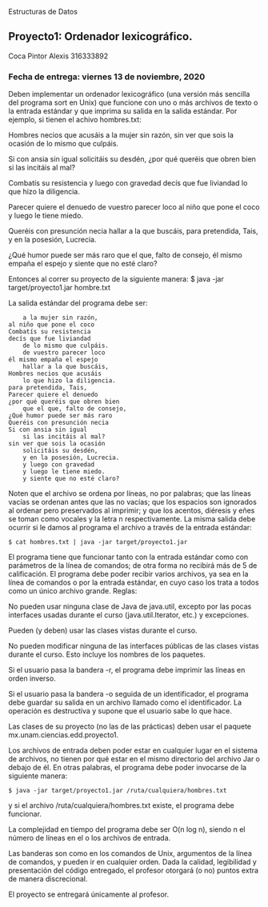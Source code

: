 Estructuras de Datos


Proyecto1: Ordenador lexicográfico.
---------------------------------------------------------------------
Coca Pintor Alexis
316333892

### Fecha de entrega: viernes 13 de noviembre, 2020

Deben implementar un ordenador lexicográfico (una versión más sencilla del
programa sort en Unix) que funcione con uno o más archivos de texto o la
entrada estándar y que imprima su salida en la salida estándar.
Por ejemplo, si tienen el achivo hombres.txt:

Hombres necios que acusáis
    a la mujer sin razón,
sin ver que sois la ocasión
    de lo mismo que culpáis.

Si con ansia sin igual
    solicitáis su desdén,
¿por qué queréis que obren bien
    si las incitáis al mal?

Combatís su resistencia
    y luego con gravedad
decís que fue liviandad
    lo que hizo la diligencia.

Parecer quiere el denuedo
    de vuestro parecer loco
al niño que pone el coco
    y luego le tiene miedo.

Queréis con presunción necia
    hallar a la que buscáis,
para pretendida, Tais,
    y en la posesión, Lucrecia.

¿Qué humor puede ser más raro
    que el que, falto de consejo,
él mismo empaña el espejo
    y siente que no esté claro?


Entonces al correr su proyecto de la siguiente manera:
    $ java -jar target/proyecto1.jar hombre.txt

La salida estándar del programa debe ser:


        a la mujer sin razón,
    al niño que pone el coco
    Combatís su resistencia
    decís que fue liviandad
        de lo mismo que culpáis.
        de vuestro parecer loco
    él mismo empaña el espejo
        hallar a la que buscáis,
    Hombres necios que acusáis
        lo que hizo la diligencia.
    para pretendida, Tais,
    Parecer quiere el denuedo
    ¿por qué queréis que obren bien
        que el que, falto de consejo,
    ¿Qué humor puede ser más raro
    Queréis con presunción necia
    Si con ansia sin igual
        si las incitáis al mal?
    sin ver que sois la ocasión
        solicitáis su desdén,
        y en la posesión, Lucrecia.
        y luego con gravedad
        y luego le tiene miedo.
        y siente que no esté claro?


Noten que el archivo se ordena por líneas, no por palabras; que las líneas
vacías se ordenan antes que las no vacías; que los espacios son ignorados al
ordenar pero preservados al imprimir; y que los acentos, diéresis y eñes se
toman como vocales y la letra n respectivamente. La misma salida debe ocurrir
si le damos al programa el archivo a través de la entrada estándar:

    $ cat hombres.txt | java -jar target/proyecto1.jar


El programa tiene que funcionar tanto con la entrada estándar como con
parámetros de la línea de comandos; de otra forma no recibirá más de 5 de
calificación.
El programa debe poder recibir varios archivos, ya sea en la línea de comandos o
por la entrada estándar, en cuyo caso los trata a todos como un único archivo
grande. Reglas:


No pueden usar ninguna clase de Java de java.util, excepto por las pocas
interfaces usadas durante el curso (java.util.Iterator, etc.) y excepciones.


Pueden (y deben) usar las clases vistas durante el curso.


No pueden modificar ninguna de las interfaces públicas de las clases vistas
durante el curso. Esto incluye los nombres de los paquetes.


Si el usuario pasa la bandera -r, el programa debe imprimir las líneas en
orden inverso.


Si el usuario pasa la bandera -o seguida de un identificador, el programa
debe guardar su salida en un archivo llamado como el identificador. La
operación es destructiva y supone que el usuario sabe lo que hace.


Las clases de su proyecto (no las de las prácticas) deben usar el
paquete mx.unam.ciencias.edd.proyecto1.


Los archivos de entrada deben poder estar en cualquier lugar en el sistema de
archivos, no tienen por qué estar en el mismo directorio del archivo Jar o
debajo de él. En otras palabras, el programa debe poder invocarse de la
siguiente manera:

    $ java -jar target/proyecto1.jar /ruta/cualquiera/hombres.txt

y si el archivo /ruta/cualquiera/hombres.txt existe, el programa debe
funcionar.


La complejidad en tiempo del programa debe ser O(n log n), siendo n el
número de líneas en el o los archivos de entrada.


Las banderas son como en los comandos de Unix, argumentos de la línea de
comandos, y pueden ir en cualquier orden. Dada la calidad, legibilidad y
presentación del código entregado, el profesor otorgará (o no) puntos extra de
manera discrecional.

El proyecto se entregará únicamente al profesor.
